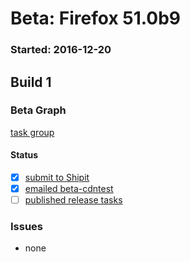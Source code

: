 # Beta: Firefox 51.0b9

### Started: 2016-12-20

## Build 1

### Beta Graph
[task group](https://tools.taskcluster.net/push-inspector/#/-k8zzb1iRI2YPeqnbqUd-A)


#### Status
- [x] [submit to Shipit](https://wiki.mozilla.org/Release:Release_Automation_on_Mercurial:Starting_a_Release#Submit_to_Ship_It)
- [x] [emailed beta-cdntest](../how-tos/relpro.md#1-email-drivers-re-release-live-on-test-channel)
- [ ] [published release tasks](../how-tos/relpro.md#3-publish-release)

### Issues
- none


